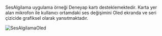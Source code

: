 SesAlgilama uygulama örneği Deneyap kartı desteklemektedir. Karta yer alan mikrofon ile kullanıcı ortamdaki ses değişimini Oled ekranda ve seri çizicide grafiksel olarak yansıtmaktadır.

![SesAlgilamaOled](https://github.com/deneyapkart/deneyapkart-arduino-core/blob/master/docs/SesAlgilamaOled.png)
